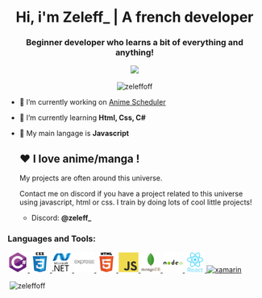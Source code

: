 <h1 align="center">Hi, i'm Zeleff_ | A french developer</h1>
<h3 align="center">Beginner developer who learns a bit of everything and anything!</h3>

<div align="center"><img src="https://i.chzbgr.com/full/8558183168/hD1C20924/anime-memes-samurai-champloo-gif"></div>
 
<p align="center"> <img src="https://komarev.com/ghpvc/?username=zeleffoff&label=Profile%20views&color=0e75b6&style=flat" alt="zeleffoff" /> </p>

- 🔭 I’m currently working on [Anime Scheduler](https://github.com/ZeleffOff/anime-scheduler)

- 🌱 I’m currently learning **Html, Css, C#**

- 💬 My main langage is **Javascript**

  <h2>❤️ I love anime/manga !</h2>
  <p>My projects are often around this universe.</p>

  Contact me on discord if you have a project related to this universe using javascript, html or css. I train by doing lots of cool little projects!
  - Discord: **@zeleff_**

<h3 align="left">Languages and Tools:</h3>
<p align="left"> <a href="https://www.w3schools.com/cs/" target="_blank" rel="noreferrer"> <img src="https://raw.githubusercontent.com/devicons/devicon/master/icons/csharp/csharp-original.svg" alt="csharp" width="40" height="40"/> </a> <a href="https://www.w3schools.com/css/" target="_blank" rel="noreferrer"> <img src="https://raw.githubusercontent.com/devicons/devicon/master/icons/css3/css3-original-wordmark.svg" alt="css3" width="40" height="40"/> </a> <a href="https://dotnet.microsoft.com/" target="_blank" rel="noreferrer"> <img src="https://raw.githubusercontent.com/devicons/devicon/master/icons/dot-net/dot-net-original-wordmark.svg" alt="dotnet" width="40" height="40"/> </a> <a href="https://expressjs.com" target="_blank" rel="noreferrer"> <img src="https://raw.githubusercontent.com/devicons/devicon/master/icons/express/express-original-wordmark.svg" alt="express" width="40" height="40"/> </a> <a href="https://www.w3.org/html/" target="_blank" rel="noreferrer"> <img src="https://raw.githubusercontent.com/devicons/devicon/master/icons/html5/html5-original-wordmark.svg" alt="html5" width="40" height="40"/> </a> <a href="https://developer.mozilla.org/en-US/docs/Web/JavaScript" target="_blank" rel="noreferrer"> <img src="https://raw.githubusercontent.com/devicons/devicon/master/icons/javascript/javascript-original.svg" alt="javascript" width="40" height="40"/> </a> <a href="https://www.mongodb.com/" target="_blank" rel="noreferrer"> <img src="https://raw.githubusercontent.com/devicons/devicon/master/icons/mongodb/mongodb-original-wordmark.svg" alt="mongodb" width="40" height="40"/> </a> <a href="https://nodejs.org" target="_blank" rel="noreferrer"> <img src="https://raw.githubusercontent.com/devicons/devicon/master/icons/nodejs/nodejs-original-wordmark.svg" alt="nodejs" width="40" height="40"/> </a> <a href="https://reactjs.org/" target="_blank" rel="noreferrer"> <img src="https://raw.githubusercontent.com/devicons/devicon/master/icons/react/react-original-wordmark.svg" alt="react" width="40" height="40"/> </a> <a href="https://dotnet.microsoft.com/apps/xamarin" target="_blank" rel="noreferrer"> <img src="https://raw.githubusercontent.com/detain/svg-logos/780f25886640cef088af994181646db2f6b1a3f8/svg/xamarin.svg" alt="xamarin" width="40" height="40"/> </a> </p>

<p>&nbsp;<img align="center" src="https://github-readme-stats.vercel.app/api?username=zeleffoff&show_icons=true&locale=en" alt="zeleffoff" /></p>
